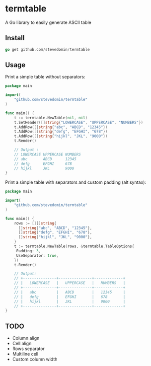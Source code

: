 termtable
==========

A Go library to easily generate ASCII table

## Install

```go
go get github.com/stevedomin/termtable
```

## Usage

Print a simple table without separators:

```go
package main

import(
    "github.com/stevedomin/termtable"
)

func main() {
    t := termtable.NewTable(nil, nil)
    t.SetHeader([]string{"LOWERCASE", "UPPERCASE", "NUMBERS"})
    t.AddRow([]string{"abc", "ABCD", "12345"})
    t.AddRow([]string{"defg", "EFGHI", "678"})
    t.AddRow([]string{"hijkl", "JKL", "9000"})
    t.Render()

    // Output :
    // LOWERCASE UPPERCASE NUMBERS
    // abc       ABCD      12345
    // defg      EFGHI     678
    // hijkl     JKL       9000
}
```

Print a simple table with separators and custom padding (alt syntax):

```go
package main

import(
    "github.com/stevedomin/termtable"
)

func main() {
    rows := [][]string{
      []string{"abc", "ABCD", "12345"},
      []string{"defg", "EFGHI", "678"},
      []string{"hijkl", "JKL", "9000"},
    }
    t := termtable.NewTable(rows, &termtable.TableOptions{
     Padding: 3,
     UseSeparator: true,
    })
    t.Render()

    // Output:
    // +---------------+---------------+-------------+
    // |   LOWERCASE   |   UPPERCASE   |   NUMBERS   |
    // +---------------+---------------+-------------+
    // |   abc         |   ABCD        |   12345     |
    // |   defg        |   EFGHI       |   678       |
    // |   hijkl       |   JKL         |   9000      |
    // +---------------+---------------+-------------+
}
```

## TODO

* Column align
* Cell align
* Rows separator
* Multiline cell
* Custom column width
